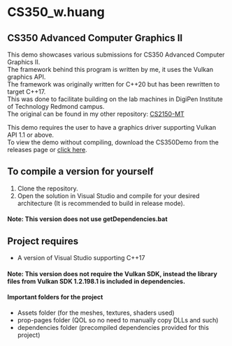 # CS350_w.huang
## CS350 Advanced Computer Graphics II

This demo showcases various submissions for CS350 Advanced Computer Graphics II.</br>
The framework behind this program is written by me, it uses the Vulkan graphics API.</br>
The framework was originally written for C++20 but has been rewritten to target C++17.</br>
This was done to facilitate building on the lab machines in DigiPen Institute of Technology Redmond campus.<br />
The original can be found in my other repository: [CS2150-MT](https://github.com/owenwensong/CSD2150-MT)</br>

This demo requires the user to have a graphics driver supporting Vulkan API 1.1 or above.</br>
To view the demo without compiling, download the CS350Demo from the releases page or [click here](https://github.com/owenwensong/CS350_w.huang/releases/download/PublicRelease/CS350Demo.zip).

## To compile a version for yourself
1. Clone the repository.
2. Open the solution in Visual Studio and compile for your desired architecture (It is recommended to build in release mode).

#### Note: This version does not use getDependencies.bat

## Project requires
- A version of Visual Studio supporting C++17

#### Note: This version does not require the Vulkan SDK, instead the library files from Vulkan SDK 1.2.198.1 is included in dependencies. 

#### Important folders for the project
- Assets folder (for the meshes, textures, shaders used)
- prop-pages folder (QOL so no need to manually copy DLLs and such)
- dependencies folder (precompiled dependencies provided for this project)
